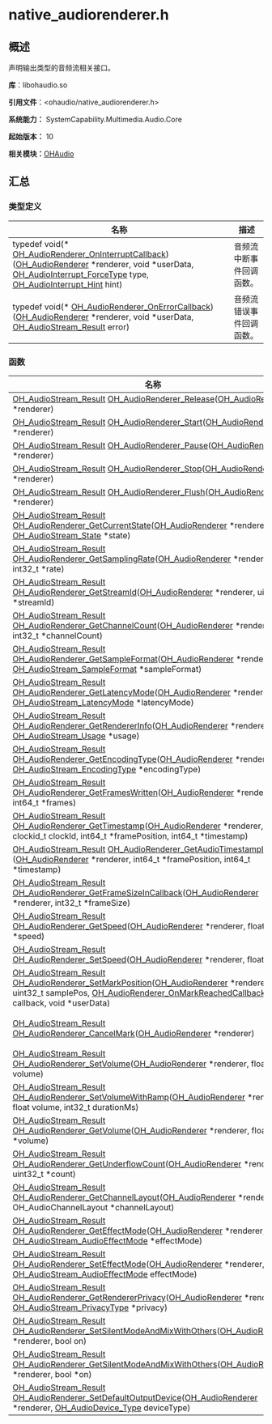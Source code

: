 # native_audiorenderer.h


## 概述

声明输出类型的音频流相关接口。

**库**：libohaudio.so

**引用文件**：&lt;ohaudio/native_audiorenderer.h&gt;

**系统能力：** SystemCapability.Multimedia.Audio.Core

**起始版本：** 10

**相关模块：**[OHAudio](_o_h_audio.md)


## 汇总


### 类型定义

| 名称 | 描述 | 
| -------- | -------- |
| typedef void(\* [OH_AudioRenderer_OnInterruptCallback](_o_h_audio.md#oh_audiorenderer_oninterruptcallback)) ([OH_AudioRenderer](_o_h_audio.md#oh_audiorenderer) \*renderer, void \*userData, [OH_AudioInterrupt_ForceType](_o_h_audio.md#oh_audiointerrupt_forcetype) type, [OH_AudioInterrupt_Hint](_o_h_audio.md#oh_audiointerrupt_hint) hint) | 音频流中断事件回调函数。 | 
| typedef void(\* [OH_AudioRenderer_OnErrorCallback](_o_h_audio.md#oh_audiorenderer_onerrorcallback)) ([OH_AudioRenderer](_o_h_audio.md#oh_audiorenderer) \*renderer, void \*userData, [OH_AudioStream_Result](_o_h_audio.md#oh_audiostream_result) error) | 音频流错误事件回调函数。 | 


### 函数

| 名称 | 描述 | 
| -------- | -------- |
| [OH_AudioStream_Result](_o_h_audio.md#oh_audiostream_result) [OH_AudioRenderer_Release](_o_h_audio.md#oh_audiorenderer_release)([OH_AudioRenderer](_o_h_audio.md#oh_audiorenderer) \*renderer) | 释放输出音频流。  | 
| [OH_AudioStream_Result](_o_h_audio.md#oh_audiostream_result) [OH_AudioRenderer_Start](_o_h_audio.md#oh_audiorenderer_start)([OH_AudioRenderer](_o_h_audio.md#oh_audiorenderer) \*renderer) | 开始输出音频数据。  | 
| [OH_AudioStream_Result](_o_h_audio.md#oh_audiostream_result) [OH_AudioRenderer_Pause](_o_h_audio.md#oh_audiorenderer_pause)([OH_AudioRenderer](_o_h_audio.md#oh_audiorenderer) \*renderer) | 暂停输出音频流。  | 
| [OH_AudioStream_Result](_o_h_audio.md#oh_audiostream_result) [OH_AudioRenderer_Stop](_o_h_audio.md#oh_audiorenderer_stop)([OH_AudioRenderer](_o_h_audio.md#oh_audiorenderer) \*renderer) | 停止输出音频流。  | 
| [OH_AudioStream_Result](_o_h_audio.md#oh_audiostream_result) [OH_AudioRenderer_Flush](_o_h_audio.md#oh_audiorenderer_flush)([OH_AudioRenderer](_o_h_audio.md#oh_audiorenderer) \*renderer) | 丢弃已经写入的音频数据。  | 
| [OH_AudioStream_Result](_o_h_audio.md#oh_audiostream_result) [OH_AudioRenderer_GetCurrentState](_o_h_audio.md#oh_audiorenderer_getcurrentstate)([OH_AudioRenderer](_o_h_audio.md#oh_audiorenderer) \*renderer, [OH_AudioStream_State](_o_h_audio.md#oh_audiostream_state) \*state) | 查询当前输出音频流状态。  | 
| [OH_AudioStream_Result](_o_h_audio.md#oh_audiostream_result) [OH_AudioRenderer_GetSamplingRate](_o_h_audio.md#oh_audiorenderer_getsamplingrate)([OH_AudioRenderer](_o_h_audio.md#oh_audiorenderer) \*renderer, int32_t \*rate) | 查询当前输出音频流采样率。  | 
| [OH_AudioStream_Result](_o_h_audio.md#oh_audiostream_result) [OH_AudioRenderer_GetStreamId](_o_h_audio.md#oh_audiorenderer_getstreamid)([OH_AudioRenderer](_o_h_audio.md#oh_audiorenderer) \*renderer, uint32_t \*streamId) | 查询当前输出音频流ID。  | 
| [OH_AudioStream_Result](_o_h_audio.md#oh_audiostream_result) [OH_AudioRenderer_GetChannelCount](_o_h_audio.md#oh_audiorenderer_getchannelcount)([OH_AudioRenderer](_o_h_audio.md#oh_audiorenderer) \*renderer, int32_t \*channelCount) | 查询当前输出音频流通道数。  | 
| [OH_AudioStream_Result](_o_h_audio.md#oh_audiostream_result) [OH_AudioRenderer_GetSampleFormat](_o_h_audio.md#oh_audiorenderer_getsampleformat)([OH_AudioRenderer](_o_h_audio.md#oh_audiorenderer) \*renderer, [OH_AudioStream_SampleFormat](_o_h_audio.md#oh_audiostream_sampleformat) \*sampleFormat) | 查询当前输出音频流采样格式。  | 
| [OH_AudioStream_Result](_o_h_audio.md#oh_audiostream_result) [OH_AudioRenderer_GetLatencyMode](_o_h_audio.md#oh_audiorenderer_getlatencymode)([OH_AudioRenderer](_o_h_audio.md#oh_audiorenderer) \*renderer, [OH_AudioStream_LatencyMode](_o_h_audio.md#oh_audiostream_latencymode) \*latencyMode) | 查询当前输出音频流时延模式。  | 
| [OH_AudioStream_Result](_o_h_audio.md#oh_audiostream_result) [OH_AudioRenderer_GetRendererInfo](_o_h_audio.md#oh_audiorenderer_getrendererinfo)([OH_AudioRenderer](_o_h_audio.md#oh_audiorenderer) \*renderer, [OH_AudioStream_Usage](_o_h_audio.md#oh_audiostream_usage) \*usage) | 查询当前输出音频流工作场景类型。  | 
| [OH_AudioStream_Result](_o_h_audio.md#oh_audiostream_result) [OH_AudioRenderer_GetEncodingType](_o_h_audio.md#oh_audiorenderer_getencodingtype)([OH_AudioRenderer](_o_h_audio.md#oh_audiorenderer) \*renderer, [OH_AudioStream_EncodingType](_o_h_audio.md#oh_audiostream_encodingtype) \*encodingType) | 查询当前输出音频流编码类型。  | 
| [OH_AudioStream_Result](_o_h_audio.md#oh_audiostream_result) [OH_AudioRenderer_GetFramesWritten](_o_h_audio.md#oh_audiorenderer_getframeswritten)([OH_AudioRenderer](_o_h_audio.md#oh_audiorenderer) \*renderer, int64_t \*frames) | 查询自创建流以来已写入的帧数。  | 
| [OH_AudioStream_Result](_o_h_audio.md#oh_audiostream_result) [OH_AudioRenderer_GetTimestamp](_o_h_audio.md#oh_audiorenderer_gettimestamp)([OH_AudioRenderer](_o_h_audio.md#oh_audiorenderer) \*renderer, clockid_t clockId, int64_t \*framePosition, int64_t \*timestamp) | 获取输出音频流时间戳和位置信息。  | 
| [OH_AudioStream_Result](_o_h_audio.md#oh_audiostream_result) [OH_AudioRenderer_GetAudioTimestampInfo](_o_h_audio.md#oh_audiorenderer_getaudiotimestampinfo) ([OH_AudioRenderer](_o_h_audio.md#oh_audiorenderer) \*renderer, int64_t \*framePosition, int64_t \*timestamp) | 获取输出音频流时间戳和位置信息，适配倍速接口。  | 
| [OH_AudioStream_Result](_o_h_audio.md#oh_audiostream_result) [OH_AudioRenderer_GetFrameSizeInCallback](_o_h_audio.md#oh_audiorenderer_getframesizeincallback)([OH_AudioRenderer](_o_h_audio.md#oh_audiorenderer) \*renderer, int32_t \*frameSize) | 在回调中查询帧大小。  | 
| [OH_AudioStream_Result](_o_h_audio.md#oh_audiostream_result) [OH_AudioRenderer_GetSpeed](_o_h_audio.md#oh_audiorenderer_getspeed)([OH_AudioRenderer](_o_h_audio.md#oh_audiorenderer) \*renderer, float \*speed) | 获取音频渲染速率。  | 
| [OH_AudioStream_Result](_o_h_audio.md#oh_audiostream_result) [OH_AudioRenderer_SetSpeed](_o_h_audio.md#oh_audiorenderer_setspeed)([OH_AudioRenderer](_o_h_audio.md#oh_audiorenderer) \*renderer, float speed) | 设置音频渲染速率。  | 
| [OH_AudioStream_Result](_o_h_audio.md#oh_audiostream_result) [OH_AudioRenderer_SetMarkPosition](_o_h_audio.md#oh_audiorenderer_setmarkposition)([OH_AudioRenderer](_o_h_audio.md#oh_audiorenderer) \*renderer, uint32_t samplePos, [OH_AudioRenderer_OnMarkReachedCallback](_o_h_audio.md#oh_audiorenderer_onmarkreachedcallback) callback, void \*userData) | 在当前渲染器上设置标记位置。调用此函数将覆盖已设置的标记位置。  | 
| [OH_AudioStream_Result](_o_h_audio.md#oh_audiostream_result) [OH_AudioRenderer_CancelMark](_o_h_audio.md#oh_audiorenderer_cancelmark)([OH_AudioRenderer](_o_h_audio.md#oh_audiorenderer) \*renderer) | 取消由[OH_AudioRenderer_SetMarkPosition](_o_h_audio.md#oh_audiorenderer_setmarkposition)设置的标记。  | 
| [OH_AudioStream_Result](_o_h_audio.md#oh_audiostream_result) [OH_AudioRenderer_SetVolume](_o_h_audio.md#oh_audiorenderer_setvolume)([OH_AudioRenderer](_o_h_audio.md#oh_audiorenderer) \*renderer, float volume) | 设置当前音频流音量值。  | 
| [OH_AudioStream_Result](_o_h_audio.md#oh_audiostream_result) [OH_AudioRenderer_SetVolumeWithRamp](_o_h_audio.md#oh_audiorenderer_setvolumewithramp)([OH_AudioRenderer](_o_h_audio.md#oh_audiorenderer) \*renderer, float volume, int32_t durationMs) | 在指定时间范围内使用渐变更改音量。  | 
| [OH_AudioStream_Result](_o_h_audio.md#oh_audiostream_result) [OH_AudioRenderer_GetVolume](_o_h_audio.md#oh_audiorenderer_getvolume)([OH_AudioRenderer](_o_h_audio.md#oh_audiorenderer) \*renderer, float \*volume) | 获取当前音频流音量值。  | 
| [OH_AudioStream_Result](_o_h_audio.md#oh_audiostream_result) [OH_AudioRenderer_GetUnderflowCount](_o_h_audio.md#oh_audiorenderer_getunderflowcount)([OH_AudioRenderer](_o_h_audio.md#oh_audiorenderer) \*renderer, uint32_t \*count) | 查询当前播放音频流欠载数。  | 
| [OH_AudioStream_Result](_o_h_audio.md#oh_audiostream_result) [OH_AudioRenderer_GetChannelLayout](_o_h_audio.md#oh_audiorenderer_getchannellayout)([OH_AudioRenderer](_o_h_audio.md#oh_audiorenderer) \*renderer, OH_AudioChannelLayout \*channelLayout) | 查询当前音频流声道布局。  | 
| [OH_AudioStream_Result](_o_h_audio.md#oh_audiostream_result) [OH_AudioRenderer_GetEffectMode](_o_h_audio.md#oh_audiorenderer_geteffectmode)([OH_AudioRenderer](_o_h_audio.md#oh_audiorenderer) \*renderer, [OH_AudioStream_AudioEffectMode](_o_h_audio.md#oh_audiostream_audioeffectmode) \*effectMode) | 查询当前音频流音效模式。  | 
| [OH_AudioStream_Result](_o_h_audio.md#oh_audiostream_result) [OH_AudioRenderer_SetEffectMode](_o_h_audio.md#oh_audiorenderer_seteffectmode)([OH_AudioRenderer](_o_h_audio.md#oh_audiorenderer) \*renderer, [OH_AudioStream_AudioEffectMode](_o_h_audio.md#oh_audiostream_audioeffectmode) effectMode) | 设置当前音频流音效模式。  | 
| [OH_AudioStream_Result](_o_h_audio.md#oh_audiostream_result) [OH_AudioRenderer_GetRendererPrivacy](_o_h_audio.md#oh_audiorenderer_getrendererprivacy)([OH_AudioRenderer](_o_h_audio.md#oh_audiorenderer) \*renderer, [OH_AudioStream_PrivacyType](_o_h_audio.md#oh_audiostream_privacytype) \*privacy) | 查询当前播放音频流是否会被其它应用录制。  | 
| [OH_AudioStream_Result](_o_h_audio.md#oh_audiostream_result) [OH_AudioRenderer_SetSilentModeAndMixWithOthers](_o_h_audio.md#oh_audiorenderer_setsilentmodeandmixwithothers)([OH_AudioRenderer](_o_h_audio.md#oh_audiorenderer) \*renderer, bool on) | 设置静音并发播放模式。  | 
| [OH_AudioStream_Result](_o_h_audio.md#oh_audiostream_result) [OH_AudioRenderer_GetSilentModeAndMixWithOthers](_o_h_audio.md#oh_audiorenderer_getsilentmodeandmixwithothers)([OH_AudioRenderer](_o_h_audio.md#oh_audiorenderer) \*renderer, bool \*on) | 查询当前音频流是否开启静音并发播放。  | 
| [OH_AudioStream_Result](_o_h_audio.md#oh_audiostream_result) [OH_AudioRenderer_SetDefaultOutputDevice](_o_h_audio.md#oh_audiorenderer_setdefaultoutputdevice)([OH_AudioRenderer](_o_h_audio.md#oh_audiorenderer) \*renderer, [OH_AudioDevice_Type](_o_h_audio.md#oh_audiodevice_type) deviceType) | 设置默认本机内置发声设备。  | 
